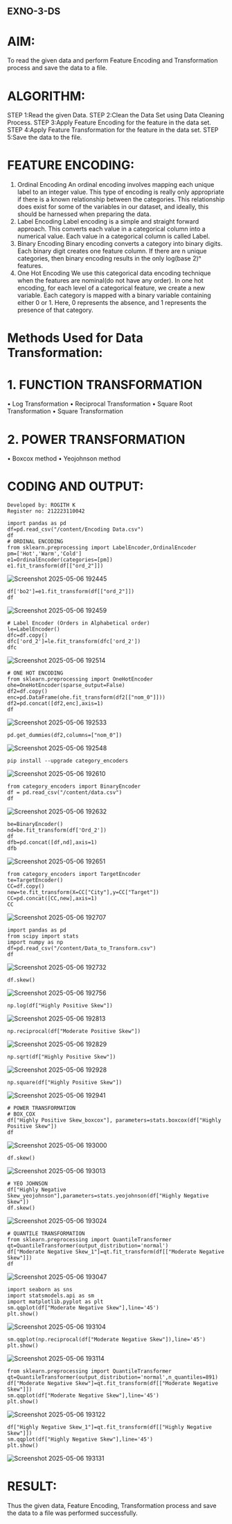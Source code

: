 ## EXNO-3-DS

# AIM:
To read the given data and perform Feature Encoding and Transformation process and save the data to a file.

# ALGORITHM:
STEP 1:Read the given Data.
STEP 2:Clean the Data Set using Data Cleaning Process.
STEP 3:Apply Feature Encoding for the feature in the data set.
STEP 4:Apply Feature Transformation for the feature in the data set.
STEP 5:Save the data to the file.

# FEATURE ENCODING:
1. Ordinal Encoding
An ordinal encoding involves mapping each unique label to an integer value. This type of encoding is really only appropriate if there is a known relationship between the categories. This relationship does exist for some of the variables in our dataset, and ideally, this should be harnessed when preparing the data.
2. Label Encoding
Label encoding is a simple and straight forward approach. This converts each value in a categorical column into a numerical value. Each value in a categorical column is called Label.
3. Binary Encoding
Binary encoding converts a category into binary digits. Each binary digit creates one feature column. If there are n unique categories, then binary encoding results in the only log(base 2)ⁿ features.
4. One Hot Encoding
We use this categorical data encoding technique when the features are nominal(do not have any order). In one hot encoding, for each level of a categorical feature, we create a new variable. Each category is mapped with a binary variable containing either 0 or 1. Here, 0 represents the absence, and 1 represents the presence of that category.

# Methods Used for Data Transformation:
  # 1. FUNCTION TRANSFORMATION
• Log Transformation
• Reciprocal Transformation
• Square Root Transformation
• Square Transformation
  # 2. POWER TRANSFORMATION
• Boxcox method
• Yeojohnson method

# CODING AND OUTPUT:

```
Developed by: ROGITH K
Register no: 212223110042
```
```
import pandas as pd
df=pd.read_csv("/content/Encoding Data.csv")
df
# ORDINAL ENCODING
from sklearn.preprocessing import LabelEncoder,OrdinalEncoder
pm=['Hot','Warm','Cold']
e1=OrdinalEncoder(categories=[pm])
e1.fit_transform(df[["ord_2"]])
```
![Screenshot 2025-05-06 192445](https://github.com/user-attachments/assets/87b40d38-0d37-4ea1-97ef-ffdcb8681363)
```
df['bo2']=e1.fit_transform(df[["ord_2"]])
df
```
![Screenshot 2025-05-06 192459](https://github.com/user-attachments/assets/33b15563-bb63-4a5c-b20e-70cc91d64f77)
```
# Label Encoder (Orders in Alphabetical order)
le=LabelEncoder()
dfc=df.copy()
dfc['ord_2']=le.fit_transform(dfc['ord_2'])
dfc
```
![Screenshot 2025-05-06 192514](https://github.com/user-attachments/assets/0fa0c950-0adb-431c-8ffa-abe9533947d0)
```
# ONE HOT ENCODING
from sklearn.preprocessing import OneHotEncoder
ohe=OneHotEncoder(sparse_output=False)
df2=df.copy()
enc=pd.DataFrame(ohe.fit_transform(df2[["nom_0"]]))
df2=pd.concat([df2,enc],axis=1)
df
```
![Screenshot 2025-05-06 192533](https://github.com/user-attachments/assets/a291fc23-9d50-48f2-be3d-b8bb9663bdfb)
```
pd.get_dummies(df2,columns=["nom_0"])
```
![Screenshot 2025-05-06 192548](https://github.com/user-attachments/assets/99ccd267-d483-4287-8419-1a74bc0978b2)
```
pip install --upgrade category_encoders
```
![Screenshot 2025-05-06 192610](https://github.com/user-attachments/assets/faabf7d3-f2b5-4d47-af9f-7ee41f4a38ec)
```
from category_encoders import BinaryEncoder
df = pd.read_csv("/content/data.csv")
df
```
![Screenshot 2025-05-06 192632](https://github.com/user-attachments/assets/c8b04900-5a80-4b31-9898-625c35ade817)
```
be=BinaryEncoder()
nd=be.fit_transform(df['Ord_2'])
df
dfb=pd.concat([df,nd],axis=1)
dfb
```
![Screenshot 2025-05-06 192651](https://github.com/user-attachments/assets/9982ac86-1e0c-49bf-9534-73f412625f6e)
```
from category_encoders import TargetEncoder
te=TargetEncoder()
CC=df.copy()
new=te.fit_transform(X=CC["City"],y=CC["Target"])
CC=pd.concat([CC,new],axis=1)
CC
```
![Screenshot 2025-05-06 192707](https://github.com/user-attachments/assets/3139678e-b8c9-46d7-b23e-22d52c76f293)
```
import pandas as pd
from scipy import stats
import numpy as np
df=pd.read_csv("/content/Data_to_Transform.csv")
df
```
![Screenshot 2025-05-06 192732](https://github.com/user-attachments/assets/3d23c88c-0716-4567-b382-34a8f1e407ea)
```
df.skew()
```
![Screenshot 2025-05-06 192756](https://github.com/user-attachments/assets/5a6048e3-909b-4ee9-a3ef-a33590d3e0ae)
```
np.log(df["Highly Positive Skew"])
```
![Screenshot 2025-05-06 192813](https://github.com/user-attachments/assets/f7d0ada4-2a88-4402-bd55-f9d432dfdba7)
```
np.reciprocal(df["Moderate Positive Skew"])
```
![Screenshot 2025-05-06 192829](https://github.com/user-attachments/assets/5f8fa5d3-b1d8-4c4a-b84a-51030d0fb10e)
```
np.sqrt(df["Highly Positive Skew"])
```
![Screenshot 2025-05-06 192928](https://github.com/user-attachments/assets/fb8e609e-7c72-4433-b736-7fbd54ad904c)
```
np.square(df["Highly Positive Skew"])
```
![Screenshot 2025-05-06 192941](https://github.com/user-attachments/assets/b72cecd9-12ba-4201-a7fd-be3d6da223a4)
```
# POWER TRANSFORMATION
# BOX_COX
df["Highly Positive Skew_boxcox"], parameters=stats.boxcox(df["Highly Positive Skew"])
df
```
![Screenshot 2025-05-06 193000](https://github.com/user-attachments/assets/b4b69c66-5d09-421f-8c17-67e25eef82d5)
```
df.skew()
```
![Screenshot 2025-05-06 193013](https://github.com/user-attachments/assets/a7d780a6-bf2a-41e0-a950-08554a06d2be)
```
# YEO JOHNSON
df["Highly Negative Skew_yeojohnson"],parameters=stats.yeojohnson(df["Highly Negative Skew"])
df.skew()
```
![Screenshot 2025-05-06 193024](https://github.com/user-attachments/assets/de4295c7-d499-4c58-bb63-137f0eda7687)
```
# QUANTILE TRANSFORMATION
from sklearn.preprocessing import QuantileTransformer
qt=QuantileTransformer(output_distribution='normal')
df["Moderate Negative Skew_1"]=qt.fit_transform(df[["Moderate Negative Skew"]])
df
```
![Screenshot 2025-05-06 193047](https://github.com/user-attachments/assets/0efc643a-eaba-4b31-9798-7cbb86a27034)
```
import seaborn as sns
import statsmodels.api as sm
import matplotlib.pyplot as plt
sm.qqplot(df["Moderate Negative Skew"],line='45')
plt.show()
```
![Screenshot 2025-05-06 193104](https://github.com/user-attachments/assets/625c589a-f630-4320-bcce-5c830a2735dd)
```
sm.qqplot(np.reciprocal(df["Moderate Negative Skew"]),line='45')
plt.show()
```
![Screenshot 2025-05-06 193114](https://github.com/user-attachments/assets/8e76bad6-e100-4107-b458-cd7680ae7cf7)
```
from sklearn.preprocessing import QuantileTransformer
qt=QuantileTransformer(output_distribution='normal',n_quantiles=891)
df["Moderate Negative Skew"]=qt.fit_transform(df[["Moderate Negative Skew"]])
sm.qqplot(df["Moderate Negative Skew"],line='45')
plt.show()
```
![Screenshot 2025-05-06 193122](https://github.com/user-attachments/assets/c751706a-4267-4477-878d-54a24a747cda)
```
df["Highly Negative Skew_1"]=qt.fit_transform(df[["Highly Negative Skew"]])
sm.qqplot(df["Highly Negative Skew"],line='45')
plt.show()
```
![Screenshot 2025-05-06 193131](https://github.com/user-attachments/assets/261ad1cc-4afb-4513-b443-e019e37d8ed7)



# RESULT:
Thus the given data, Feature Encoding, Transformation process and save the data to a file was performed successfully.

       
